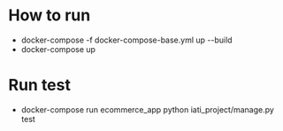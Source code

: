 # How to run

* docker-compose -f docker-compose-base.yml up --build
* docker-compose up

# Run test
* docker-compose run ecommerce_app python iati_project/manage.py test
